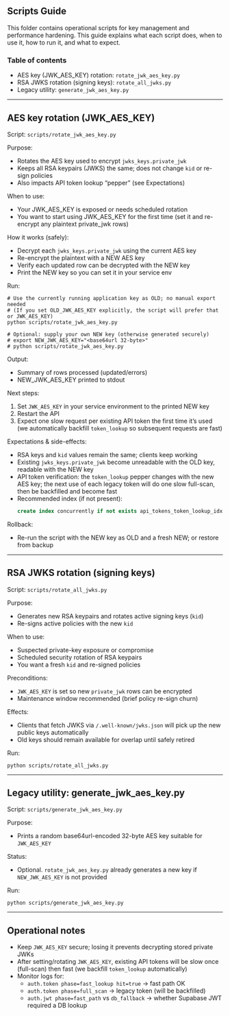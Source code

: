 ## Scripts Guide

This folder contains operational scripts for key management and performance hardening. This guide explains what each script does, when to use it, how to run it, and what to expect.

### Table of contents
- AES key (JWK_AES_KEY) rotation: `rotate_jwk_aes_key.py`
- RSA JWKS rotation (signing keys): `rotate_all_jwks.py`
- Legacy utility: `generate_jwk_aes_key.py`

---

## AES key rotation (JWK_AES_KEY)

Script: `scripts/rotate_jwk_aes_key.py`

Purpose:
- Rotates the AES key used to encrypt `jwks_keys.private_jwk`
- Keeps all RSA keypairs (JWKS) the same; does not change `kid` or re-sign policies
- Also impacts API token lookup “pepper” (see Expectations)

When to use:
- Your JWK_AES_KEY is exposed or needs scheduled rotation
- You want to start using JWK_AES_KEY for the first time (set it and re-encrypt any plaintext private_jwk rows)

How it works (safely):
- Decrypt each `jwks_keys.private_jwk` using the current AES key
- Re-encrypt the plaintext with a NEW AES key
- Verify each updated row can be decrypted with the NEW key
- Print the NEW key so you can set it in your service env

Run:
```
# Use the currently running application key as OLD; no manual export needed
# (If you set OLD_JWK_AES_KEY explicitly, the script will prefer that or JWK_AES_KEY)
python scripts/rotate_jwk_aes_key.py

# Optional: supply your own NEW key (otherwise generated securely)
# export NEW_JWK_AES_KEY="<base64url 32-byte>"
# python scripts/rotate_jwk_aes_key.py
```

Output:
- Summary of rows processed (updated/errors)
- NEW_JWK_AES_KEY printed to stdout

Next steps:
1) Set `JWK_AES_KEY` in your service environment to the printed NEW key
2) Restart the API
3) Expect one slow request per existing API token the first time it’s used (we automatically backfill `token_lookup` so subsequent requests are fast)

Expectations & side-effects:
- RSA keys and `kid` values remain the same; clients keep working
- Existing `jwks_keys.private_jwk` become unreadable with the OLD key, readable with the NEW key
- API token verification: the `token_lookup` pepper changes with the new AES key; the next use of each legacy token will do one slow full-scan, then be backfilled and become fast
- Recommended index (if not present):
  ```sql
  create index concurrently if not exists api_tokens_token_lookup_idx on api_tokens (token_lookup);
  ```

Rollback:
- Re-run the script with the NEW key as OLD and a fresh NEW; or restore from backup

---

## RSA JWKS rotation (signing keys)

Script: `scripts/rotate_all_jwks.py`

Purpose:
- Generates new RSA keypairs and rotates active signing keys (`kid`)
- Re-signs active policies with the new `kid`

When to use:
- Suspected private-key exposure or compromise
- Scheduled security rotation of RSA keypairs
- You want a fresh `kid` and re-signed policies

Preconditions:
- `JWK_AES_KEY` is set so new `private_jwk` rows can be encrypted
- Maintenance window recommended (brief policy re-sign churn)

Effects:
- Clients that fetch JWKS via `/.well-known/jwks.json` will pick up the new public keys automatically
- Old keys should remain available for overlap until safely retired

Run:
```
python scripts/rotate_all_jwks.py
```

---

## Legacy utility: generate_jwk_aes_key.py

Script: `scripts/generate_jwk_aes_key.py`

Purpose:
- Prints a random base64url-encoded 32-byte AES key suitable for `JWK_AES_KEY`

Status:
- Optional. `rotate_jwk_aes_key.py` already generates a new key if `NEW_JWK_AES_KEY` is not provided

Run:
```
python scripts/generate_jwk_aes_key.py
```

---

## Operational notes

- Keep `JWK_AES_KEY` secure; losing it prevents decrypting stored private JWKs
- After setting/rotating `JWK_AES_KEY`, existing API tokens will be slow once (full-scan) then fast (we backfill `token_lookup` automatically)
- Monitor logs for:
  - `auth.token phase=fast_lookup hit=true` → fast path OK
  - `auth.token phase=full_scan` → legacy token (will be backfilled)
  - `auth.jwt phase=fast_path` vs `db_fallback` → whether Supabase JWT required a DB lookup



